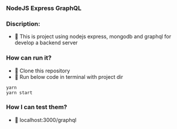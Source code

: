### NodeJS Express GraphQL

### Discription:
- :rocket: This is project using nodejs express, mongodb and graphql for develop a backend server

### How can run it?

- :rocket: Clone this repository
- :rocket: Run below code in terminal with project dir
``` terminal
yarn
yarn start
```

### How I can test them?
- :rocket: localhost:3000/graphql
